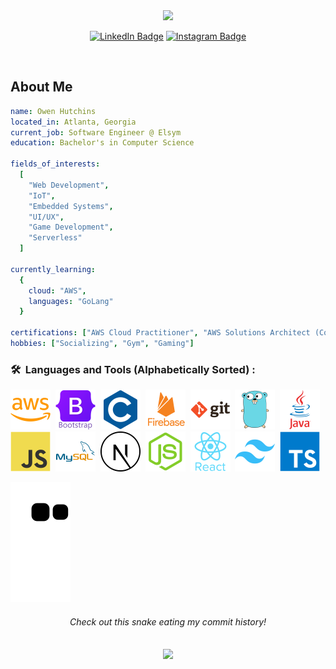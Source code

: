 <div align="center">
  <img  src="https://capsule-render.vercel.app/api?type=waving&color=timeGradient&animation=fadeIn&height=250&section=header&text=Hello,%20world!"/>
 </div>

<p align="center">
  <a href="https://www.linkedin.com/in/ohutchyhutch"><img src="https://img.shields.io/badge/LinkedIn-blue?style=for-the-badge&logo=linkedin&logoColor=white" alt="LinkedIn Badge"></a>
  <a href="https://www.instagram.com/ohutchyhutch/"><img src="https://img.shields.io/badge/Instagram-ff69b4?style=for-the-badge&logo=instagram&logoColor=white" alt="Instagram Badge"></a>
</p>
<p align="center">
  <img src="https://komarev.com/ghpvc/?username=ohutchyhutch&style=flat-square&color=blue" alt=""/>
 </p>

<h2>About Me</h2>
  
```yaml
name: Owen Hutchins
located_in: Atlanta, Georgia
current_job: Software Engineer @ Elsym
education: Bachelor's in Computer Science

fields_of_interests:
  [
    "Web Development",
    "IoT",
    "Embedded Systems",
    "UI/UX",
    "Game Development",
    "Serverless"
  ]

currently_learning: 
  {
    cloud: "AWS",
    languages: "GoLang"
  }
  
certifications: ["AWS Cloud Practitioner", "AWS Solutions Architect (Coming Soon)"]
hobbies: ["Socializing", "Gym", "Gaming"]
```

### 🛠 &nbsp;Languages and Tools (Alphabetically Sorted) :
<p>
<img src="https://github.com/devicons/devicon/blob/master/icons/amazonwebservices/amazonwebservices-plain-wordmark.svg" title="AWS" alt="AWS" width="64" height="64"/>&nbsp;
<img src="https://github.com/devicons/devicon/blob/master/icons/bootstrap/bootstrap-original-wordmark.svg" title="Bootstrap" alt="Bootstrap" width="64" height="64"/>&nbsp;
<img src="https://github.com/devicons/devicon/blob/master/icons/c/c-plain.svg" title="C" alt="C" width="64" height="64"/>&nbsp;
<img src="https://github.com/devicons/devicon/blob/master/icons/firebase/firebase-plain-wordmark.svg" title="Firebase" alt="Firebase" width="64" height="64"/>&nbsp;
<img src="https://github.com/devicons/devicon/blob/master/icons/git/git-original-wordmark.svg" title="Git" **alt="Git" width="64" height="64"/>&nbsp;
<img src="https://github.com/devicons/devicon/blob/master/icons/go/go-original.svg" title="Go" alt="Go" width="64" height="64"/>&nbsp;
<img src="https://github.com/devicons/devicon/blob/master/icons/java/java-original-wordmark.svg" title="Java" alt="Java" width="64" height="64"/>&nbsp;
<img src="https://github.com/devicons/devicon/blob/master/icons/javascript/javascript-original.svg" title="JavaScript" alt="JavaScript" width="64" height="64"/>&nbsp;
<img src="https://github.com/devicons/devicon/blob/master/icons/mysql/mysql-original-wordmark.svg" title="MySQL"  alt="MySQL" width="64" height="64"/>&nbsp;
<img src="https://github.com/devicons/devicon/blob/master/icons/nextjs/nextjs-line.svg" title="NextJS" alt="NextJS" width="64" height="64"/>&nbsp;
<img src="https://github.com/devicons/devicon/blob/master/icons/nodejs/nodejs-original.svg" title="NodeJS" alt="NodeJS" width="64" height="64"/>&nbsp;
<img src="https://github.com/devicons/devicon/blob/master/icons/react/react-original-wordmark.svg" title="React" alt="React" width="64" height="64"/>&nbsp;
<img src="https://github.com/devicons/devicon/blob/master/icons/tailwindcss/tailwindcss-plain.svg" title="Tailwind" alt="Tailwind" width="64" height="64"/>&nbsp;
<img src="https://github.com/devicons/devicon/blob/master/icons/typescript/typescript-original.svg" title="Typescript" alt="Typescript" width="64" height="64"/>&nbsp;
</p>

![Snake animation](https://github.com/ohutchyhutch/ohutchyhutch/blob/output/github-contribution-grid-snake.svg)

<h6 align="center">Check out this snake eating my commit history!<h6>
  

<div align="center">
  <img align="center" src="https://capsule-render.vercel.app/api?type=waving&color=timeGradient&animation=fadeIn&height=100&section=footer"  />
</div>
